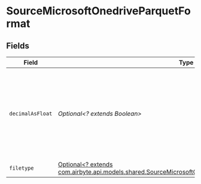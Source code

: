 # SourceMicrosoftOnedriveParquetFormat


## Fields

| Field                                                                                                                                                                               | Type                                                                                                                                                                                | Required                                                                                                                                                                            | Description                                                                                                                                                                         |
| ----------------------------------------------------------------------------------------------------------------------------------------------------------------------------------- | ----------------------------------------------------------------------------------------------------------------------------------------------------------------------------------- | ----------------------------------------------------------------------------------------------------------------------------------------------------------------------------------- | ----------------------------------------------------------------------------------------------------------------------------------------------------------------------------------- |
| `decimalAsFloat`                                                                                                                                                                    | *Optional<? extends Boolean>*                                                                                                                                                       | :heavy_minus_sign:                                                                                                                                                                  | Whether to convert decimal fields to floats. There is a loss of precision when converting decimals to floats, so this is not recommended.                                           |
| `filetype`                                                                                                                                                                          | [Optional<? extends com.airbyte.api.models.shared.SourceMicrosoftOnedriveSchemasStreamsFormatFiletype>](../../models/shared/SourceMicrosoftOnedriveSchemasStreamsFormatFiletype.md) | :heavy_minus_sign:                                                                                                                                                                  | N/A                                                                                                                                                                                 |